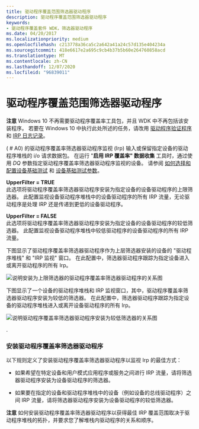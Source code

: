 ```yaml
---
title: 驱动程序覆盖范围筛选器驱动程序
description: 驱动程序覆盖范围筛选器驱动程序
keywords:
- 驱动程序覆盖套件 WDK，筛选器驱动程序
ms.date: 04/20/2017
ms.localizationpriority: medium
ms.openlocfilehash: c213778a36ca5c2a642a41a24c57d135e404234a
ms.sourcegitcommit: 418e6617e2a695c9cb4b37b5b60e264760858acd
ms.translationtype: MT
ms.contentlocale: zh-CN
ms.lasthandoff: 12/07/2020
ms.locfileid: "96839011"
---
```

# <a name="driver-coverage-filter-driver"></a>驱动程序覆盖范围筛选器驱动程序


**注意**  Windows 10 不再需要驱动程序覆盖率工具包，并且 WDK 中不再包括该安装程序。 若要在 Windows 10 中执行此处所述的任务，请改用 [驱动程序验证程序](driver-verifier.md) 和 [IRP 日志记录](irp-logging.md)。

 

 ( # A0) 的驱动程序覆盖率筛选器驱动程序监视 (Irp) 输入或保留指定设备的驱动程序堆栈的 i/o 请求数据包。 在运行 "**启用 IRP 覆盖率" 数据收集** 工具时，通过使用 *DQ* 参数指定驱动程序覆盖率筛选器驱动程序监视的设备。 请参阅 [如何选择和配置设备基础测试](/windows-hardware/drivers) 和 [设备基础测试参数](/windows-hardware/drivers)。

<span id="UpperFilter___TRUE"></span><span id="upperfilter___true"></span><span id="UPPERFILTER___TRUE"></span>**UpperFilter = TRUE**  
此选项将驱动程序覆盖率筛选器驱动程序安装为指定设备的设备驱动程序的上限筛选器。 此配置监视设备驱动程序堆栈中的设备驱动程序的所有 IRP 流量，无论驱动程序是处理 IRP 还是传递到更低的设备驱动程序。

<span id="UpperFilter___FALSE"></span><span id="upperfilter___false"></span><span id="UPPERFILTER___FALSE"></span>**UpperFilter = FALSE**  
此选项将驱动程序覆盖率筛选器驱动程序安装为指定设备的设备驱动程序的较低筛选器。 此配置监视设备驱动程序堆栈中较低驱动程序的设备驱动程序的所有 IRP 流量。

下图显示了驱动程序覆盖率筛选器驱动程序作为上层筛选器安装的设备的 "驱动程序堆栈" 和 "IRP 监视" 窗口。 在此配置中，筛选器驱动程序跟踪为指定设备进入或离开驱动程序的所有 Irp。

![说明安装为上限筛选器的驱动程序覆盖率筛选器驱动程序的关系图](images/coverage-1.png)

下图显示了一个设备的驱动程序堆栈和 IRP 监视窗口，其中，驱动程序覆盖率筛选器驱动程序安装为较低的筛选器。 在此配置中，筛选器驱动程序跟踪为指定设备的驱动程序堆栈进入或离开设备驱动程序的所有 Irp。

![说明驱动程序覆盖率筛选器驱动程序安装为较低筛选器的关系图](images/coverage-2.png)

.

### <a name="span-idinstalling_the_driver_coverage_filter_driverspanspan-idinstalling_the_driver_coverage_filter_driverspan-installing-the-driver-coverage-filter-driver"></a><span id="installing_the_driver_coverage_filter_driver"></span><span id="INSTALLING_THE_DRIVER_COVERAGE_FILTER_DRIVER"></span> 安装驱动程序覆盖率筛选器驱动程序

以下规则定义了安装驱动程序覆盖率筛选器驱动程序以监视 Irp 的最佳方式：

-   如果希望在特定设备和用户模式应用程序或服务之间进行 IRP 流量，请将筛选器驱动程序安装为设备驱动程序的筛选器。

-   如果要在指定的设备和驱动程序堆栈中的设备（例如设备的总线驱动程序）之间 IRP 流量，请将筛选器驱动程序安装为设备驱动程序的较低筛选器。

**注意**   如何安装驱动程序覆盖率筛选器驱动程序以获得最佳 IRP 覆盖范围取决于驱动程序堆栈的拓扑，并要求您了解堆栈内驱动程序的关系和顺序。

 

 

